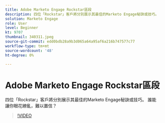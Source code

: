 ```yaml
---
title: Adobe Marketo Engage Rockstar區段
description: 四位「Rockstar」客戶將分別展示其最佳的Marketo Engage秘訣或技巧。 誰能讓你眼花繚亂，難以置信？
solution: Marketo Engage
role: User
level: Beginner
kt: 9707
thumbnail: 340311.jpeg
source-git-commit: edd0bdb28a9b3d065a64a95af6a216b747577c77
workflow-type: tm+mt
source-wordcount: '48'
ht-degree: 0%

---
```


# Adobe Marketo Engage Rockstar區段

四位「Rockstar」客戶將分別展示其最佳的Marketo Engage秘訣或技巧。 誰能讓你眼花繚亂，難以置信？

>[!VIDEO](https://video.tv.adobe.com/v/340311/?quality=12&learn=on)
